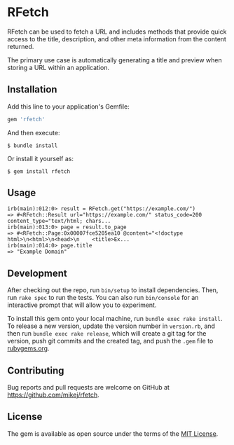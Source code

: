 # RFetch

RFetch can be used to fetch a URL and includes methods that provide quick access to the title, description, and other meta information from the content returned.

The primary use case is automatically generating a title and preview when storing a URL within an application. 

## Installation

Add this line to your application's Gemfile:

```ruby
gem 'rfetch'
```

And then execute:

    $ bundle install

Or install it yourself as:

    $ gem install rfetch

## Usage

```
irb(main):012:0> result = RFetch.get("https://example.com/")
=> #<RFetch::Result url="https://example.com/" status_code=200 content_type="text/html; chars...
irb(main):013:0> page = result.to_page
=> #<RFetch::Page:0x00007fce5205ea10 @content="<!doctype html>\n<html>\n<head>\n    <title>Ex...
irb(main):014:0> page.title
=> "Example Domain"
```

## Development

After checking out the repo, run `bin/setup` to install dependencies. Then, run `rake spec` to run the tests. You can also run `bin/console` for an interactive prompt that will allow you to experiment.

To install this gem onto your local machine, run `bundle exec rake install`. To release a new version, update the version number in `version.rb`, and then run `bundle exec rake release`, which will create a git tag for the version, push git commits and the created tag, and push the `.gem` file to [rubygems.org](https://rubygems.org).

## Contributing

Bug reports and pull requests are welcome on GitHub at https://github.com/mikej/rfetch.

## License

The gem is available as open source under the terms of the [MIT License](https://opensource.org/licenses/MIT).
